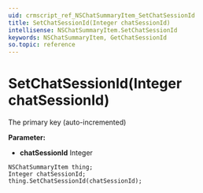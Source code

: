 ```yaml
---
uid: crmscript_ref_NSChatSummaryItem_SetChatSessionId
title: SetChatSessionId(Integer chatSessionId)
intellisense: NSChatSummaryItem.SetChatSessionId
keywords: NSChatSummaryItem, GetChatSessionId
so.topic: reference
---
```


# SetChatSessionId(Integer chatSessionId)

The primary key (auto-incremented)

**Parameter:** 
* **chatSessionId** Integer

```crmscript
NSChatSummaryItem thing;
Integer chatSessionId;
thing.SetChatSessionId(chatSessionId);
```

